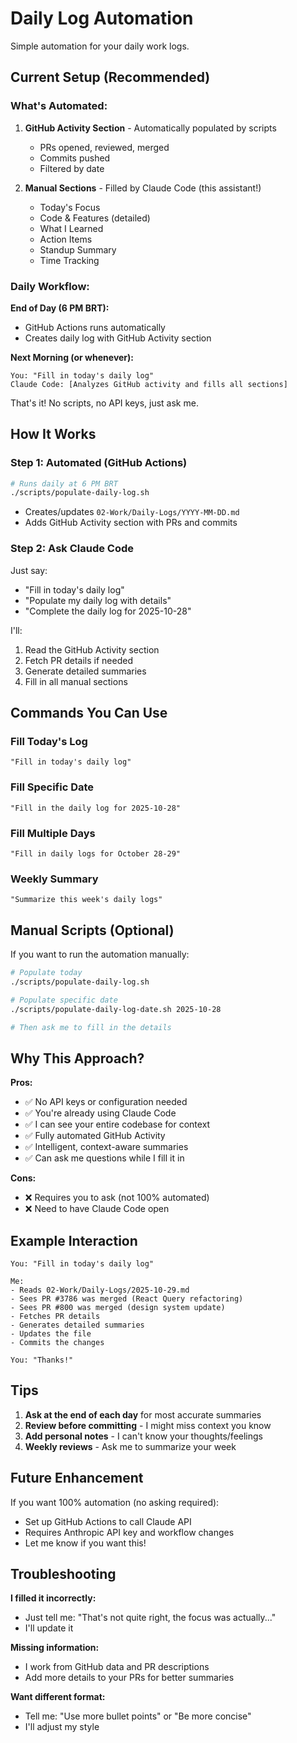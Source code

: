 # Daily Log Automation

Simple automation for your daily work logs.

## Current Setup (Recommended)

### What's Automated:
1. **GitHub Activity Section** - Automatically populated by scripts
   - PRs opened, reviewed, merged
   - Commits pushed
   - Filtered by date

2. **Manual Sections** - Filled by Claude Code (this assistant!)
   - Today's Focus
   - Code & Features (detailed)
   - What I Learned
   - Action Items
   - Standup Summary
   - Time Tracking

### Daily Workflow:

**End of Day (6 PM BRT):**
- GitHub Actions runs automatically
- Creates daily log with GitHub Activity section

**Next Morning (or whenever):**
```
You: "Fill in today's daily log"
Claude Code: [Analyzes GitHub activity and fills all sections]
```

That's it! No scripts, no API keys, just ask me.

## How It Works

### Step 1: Automated (GitHub Actions)
```bash
# Runs daily at 6 PM BRT
./scripts/populate-daily-log.sh
```
- Creates/updates `02-Work/Daily-Logs/YYYY-MM-DD.md`
- Adds GitHub Activity section with PRs and commits

### Step 2: Ask Claude Code
Just say:
- "Fill in today's daily log"
- "Populate my daily log with details"
- "Complete the daily log for 2025-10-28"

I'll:
1. Read the GitHub Activity section
2. Fetch PR details if needed
3. Generate detailed summaries
4. Fill in all manual sections

## Commands You Can Use

### Fill Today's Log
```
"Fill in today's daily log"
```

### Fill Specific Date
```
"Fill in the daily log for 2025-10-28"
```

### Fill Multiple Days
```
"Fill in daily logs for October 28-29"
```

### Weekly Summary
```
"Summarize this week's daily logs"
```

## Manual Scripts (Optional)

If you want to run the automation manually:

```bash
# Populate today
./scripts/populate-daily-log.sh

# Populate specific date
./scripts/populate-daily-log-date.sh 2025-10-28

# Then ask me to fill in the details
```

## Why This Approach?

**Pros:**
- ✅ No API keys or configuration needed
- ✅ You're already using Claude Code
- ✅ I can see your entire codebase for context
- ✅ Fully automated GitHub Activity
- ✅ Intelligent, context-aware summaries
- ✅ Can ask me questions while I fill it in

**Cons:**
- ❌ Requires you to ask (not 100% automated)
- ❌ Need to have Claude Code open

## Example Interaction

```
You: "Fill in today's daily log"

Me:
- Reads 02-Work/Daily-Logs/2025-10-29.md
- Sees PR #3786 was merged (React Query refactoring)
- Sees PR #800 was merged (design system update)
- Fetches PR details
- Generates detailed summaries
- Updates the file
- Commits the changes

You: "Thanks!"
```

## Tips

1. **Ask at the end of each day** for most accurate summaries
2. **Review before committing** - I might miss context you know
3. **Add personal notes** - I can't know your thoughts/feelings
4. **Weekly reviews** - Ask me to summarize your week

## Future Enhancement

If you want 100% automation (no asking required):
- Set up GitHub Actions to call Claude API
- Requires Anthropic API key and workflow changes
- Let me know if you want this!

## Troubleshooting

**I filled it incorrectly:**
- Just tell me: "That's not quite right, the focus was actually..."
- I'll update it

**Missing information:**
- I work from GitHub data and PR descriptions
- Add more details to your PRs for better summaries

**Want different format:**
- Tell me: "Use more bullet points" or "Be more concise"
- I'll adjust my style
